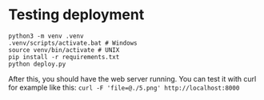 # Testing deployment

```
python3 -m venv .venv
.venv/scripts/activate.bat # Windows
source venv/bin/activate # UNIX
pip install -r requirements.txt
python deploy.py
```

After this, you should have the web server running. You can test it with curl for example like this: `curl -F 'file=@./5.png' http://localhost:8000`
